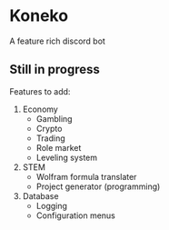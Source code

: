 # Koneko
A feature rich discord bot

## Still in progress
Features to add:
1. Economy
	- Gambling
	- Crypto
	- Trading
	- Role market
	- Leveling system
2. STEM
	- Wolfram formula translater
	- Project generator (programming)
3. Database
	- Logging
	- Configuration menus
